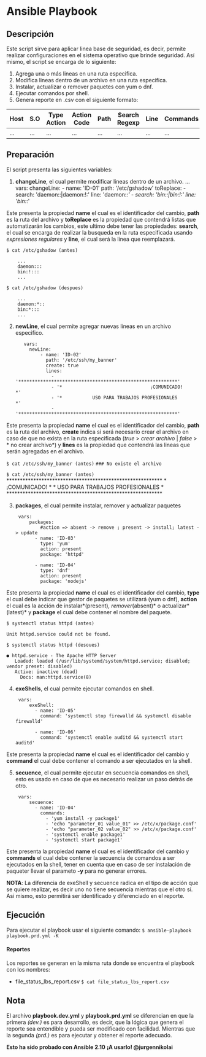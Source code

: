 # Ansible Playbook 

## Descripción

Este script sirve para aplicar linea base de seguridad, es decir, permite realizar configuraciones en el sistema operativo que brinde seguridad. Así mismo, el script se encarga de lo siguiente: 
1. Agrega una o más lineas en una ruta especifica.
2. Modifica lineas dentro de un archivo en una ruta especifica.
3. Instalar, actualizar o remover paquetes con yum o dnf.
4. Ejecutar comandos por shell. 
5. Genera reporte en .csv con el siguiente formato: 

Host | S.O | Type Action | Action Code | Path | Search Regexp | Line | Commands | Changed | Failed | Msg 
--- | --- | --- | --- | --- | --- | --- | --- | --- | --- | ---
... | ... | ... | ... | ... | ... | ... | ... | ... | ... | ...

## Preparación

El script presenta las siguientes variables:
1. **changeLine**, el cual permite modificar lineas dentro de un archivo. 
		  ...
		  vars: 
			changeLine:
			  - name: 'ID-01'
				path: '/etc/gshadow'
				toReplace:
				  - search: 'daemon::|daemon:!:'
					line: 'daemon:*:'
				  - search: 'bin::|bin:!:'
					line: 'bin:*:'

Este presenta la propiedad **name** el cual es el identificador del cambio, **path** es la ruta del archivo y **toReplace** es la propiedad que contendrá listas que automatizarán los cambios, este ultimo debe tener las propiedades: **search**, el cual se encarga de realizar la busqueda en la ruta especificada usando *expresiones regulares* y **line**, el cual será la linea que reemplazará. 

`$ cat /etc/gshadow (antes)`

		...
		daemon:::
		bin:!:::
		...

`$ cat /etc/gshadow (despues)`

		...
		daemon:*::
		bin:*:::
		...

2. **newLine**, el cual permite agregar nuevas lineas en un archivo especifico.

		  vars: 
			newLine:
				- name: 'ID-02'
				  path: '/etc/ssh/my_banner'
				  create: true
				  lines:
					- '**********************************************************'
					- '*                                ¡COMUNICADO!                            *'
					- '*           USO PARA TRABAJOS PROFESIONALES            *'
					- '**********************************************************'

Este presenta la propiedad **name** el cual es el identificador del cambio, **path** es la ruta del archivo, **create** indica si será necesario crear el archivo en caso de que no exista en la ruta especificada (*true*  > *crear archivo* | *false*  > * no crear archivo*) y **lines** es la propiedad que contendrá las lineas que serán agregadas en el archivo.

`$ cat /etc/ssh/my_banner (antes)`
`### No existe el archivo`

`$ cat /etc/ssh/my_banner (antes)`
	**********************************************************
	*                                ¡COMUNICADO!                            *
	*           USO PARA TRABAJOS PROFESIONALES            *
	**********************************************************
	

3. **packages**, el cual permite instalar, remover y actualizar paquetes

		vars:     
			packages:
				#action => absent -> remove ; present -> install; latest -> update
			  - name: 'ID-03'
				type: 'yum'
				action: present
				package: 'httpd'

			  - name: 'ID-04'
				type: 'dnf'
				action: present
				package: 'nodejs'


Este presenta la propiedad **name** el cual es el identificador del cambio, **type** el cual debe indicar que gestor de paquetes se utilizará (yum o dnf), **action** el cual es la acción de instalar*(present)*, remover*(absent)* o actualizar*(latest)* y **package** el cual debe contener el nombre del paquete.

`$ systemctl status httpd (antes)`

	Unit httpd.service could not be found.

`$ systemctl status httpd (desoues)`

	● httpd.service - The Apache HTTP Server
	   Loaded: loaded (/usr/lib/systemd/system/httpd.service; disabled; vendor preset: disabled)
	   Active: inactive (dead)
		 Docs: man:httpd.service(8)

4. **exeShells**, el cual permite ejecutar comandos en shell.

		vars: 
			exeShell:
			  - name: 'ID-05'
				command: 'systemctl stop firewalld && systemctl disable firewalld'

			  - name: 'ID-06'
				command: 'systemctl enable auditd && systemctl start auditd'

Este presenta la propiedad **name** el cual es el identificador del cambio y **command** el cual debe contener el comando a ser ejecutados en la shell.

5. **secuence**, el cual permite ejecutar en secuencia comandos en shell, esto es usado en caso de que es necesario realizar un paso detrás de otro. 

		vars:    
			secuence:
			  - name: 'ID-04'
				commands:
				  - 'yum install -y package1'
				  - 'echo "parameter_01 value_01" >> /etc/x/package.conf'
				  - 'echo "parameter_02 value_02" >> /etc/x/package.conf'
				  - 'systemctl enable package1'
				  - 'systemctl start package1'

Este presenta la propiedad **name** el cual es el identificador del cambio y **commands** el cual debe contener la secuencia de comandos a ser ejecutados en la shell, tener en cuenta que en caso de ser instalación de paqueter llevar el parameto **-y** para no generar errores.

**NOTA**:  La diferencia de exeShell y secuence radica en el tipo de acción que se quiere realizar, es decir uno no tiene secuencia mientras que el otro sí. Asi mismo, esto permitirá ser identificado y diferenciado en el reporte. 

## Ejecución

Para ejecutar el playbook  usar el siguiente comando:
`$ ansible-playbook playbook.prd.yml -K`

#### Reportes

Los reportes se generan en la misma ruta donde se encuentra el playbook con los nombres: 
 * file_status_lbs_report.csv
`$ cat file_status_lbs_report.csv`

## Nota

El archivo **playbook.dev.yml** y **playbook.prd.yml** se diferencian en que la primera *(dev.)* es para desarrollo, es decir, que la lógica que genera el reporte sea entendible y pueda ser modificado con facilidad. Mientras que la segunda *(prd.)* es para ejecutar y obtener el reporte adecuado.

**Esto ha sido probado con Ansible 2.10**
**¡A usarlo! @jurgennikolai**